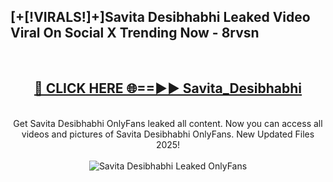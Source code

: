<h2>[+[!VIRALS!]+]Savita Desibhabhi Leaked Video Viral On Social X Trending Now - 8rvsn</h2>
<br>
<div align="center">
<h2><a href="https://libra.edu.pl?Savita_Desibhabhi" rel="nofollow">🔴 CLICK HERE 🌐==►► Savita_Desibhabhi</a></h2>
<br>
Get Savita Desibhabhi OnlyFans leaked all content. Now you can access all videos and pictures of Savita Desibhabhi OnlyFans. New Updated Files 2025!
<br>
<br>
<a href="https://libra.edu.pl?Savita_Desibhabhi" rel="nofollow" data-target="animated-image.originalLink"><img src="https://i.ibb.co.com/WyWwxjT/player-gif2.gif" alt="Savita Desibhabhi Leaked OnlyFans" style="max-width: 100%; display: inline-block;" data-target="animated-image.originalImage"></a>
</div>
<br>